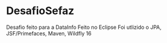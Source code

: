 # DesafioSefaz
Desafio feito para a DataInfo
Feito no Eclipse
Foi utlizido o JPA, JSF/Primefaces, Maven, Wildfly 16
